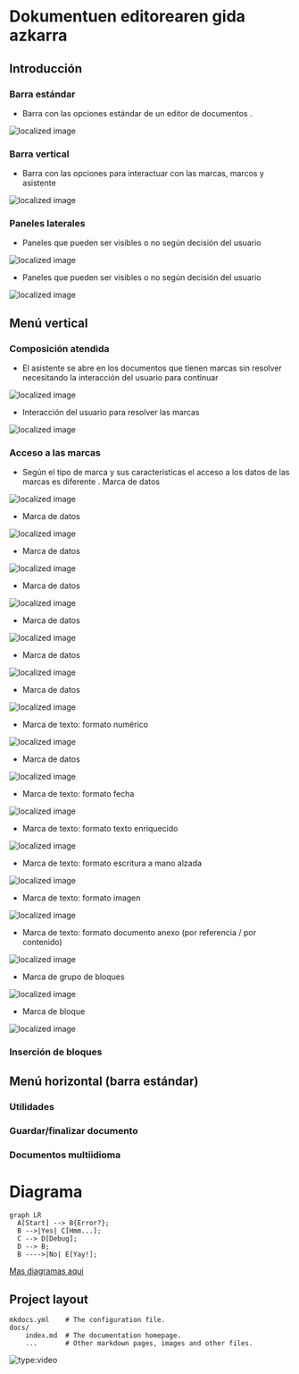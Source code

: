 # Dokumentuen editorearen gida azkarra

## Introducción

### Barra estándar
*  Barra con las opciones estándar de un editor de documentos .

![localized image](img/foto.jpg)


### Barra vertical
*  Barra con las opciones para interactuar con las marcas, marcos y
asistente

![localized image](img/foto1.jpg)

### Paneles laterales
*  Paneles que pueden ser visibles o no según decisión del usuario

![localized image](img/foto2.jpg)

*  Paneles que pueden ser visibles o no según decisión del usuario

![localized image](img/foto3.jpg)

## Menú vertical
### Composición atendida

*  El asistente se abre en los documentos que tienen marcas sin resolver
necesitando la interacción del usuario para continuar

![localized image](img/foto4.jpg)

*  Interacción del usuario para resolver las marcas

![localized image](img/foto5.jpg)


### Acceso a las marcas

*  Según el tipo de marca y sus características el acceso a los datos de las
marcas es diferente .
Marca de datos


![localized image](img/foto6.jpg)

*  Marca de datos


![localized image](img/foto7.jpg)

*  Marca de datos


![localized image](img/foto8.jpg)

*  Marca de datos


![localized image](img/foto9.jpg)

*  Marca de datos


![localized image](img/foto10.jpg)

*  Marca de datos


![localized image](img/foto11.jpg)

*  Marca de datos


![localized image](img/foto12.jpg)

*  Marca de texto: formato numérico



![localized image](img/foto13.jpg)

*  Marca de datos


![localized image](img/foto14.jpg)

*  Marca de texto: formato fecha


![localized image](img/foto15.jpg)

*  Marca de texto: formato texto enriquecido


![localized image](img/foto16.jpg)

*  Marca de texto: formato escritura a mano alzada


![localized image](img/foto17.jpg)

*  Marca de texto: formato imagen


![localized image](img/foto18.jpg)

*  Marca de texto: formato documento anexo (por referencia / por
contenido)



![localized image](img/foto19.jpg)

*  Marca de grupo de bloques


![localized image](img/foto20.jpg)

*  Marca de bloque


![localized image](img/foto21.jpg)

### Inserción de bloques
## Menú horizontal (barra estándar)
### Utilidades
### Guardar/finalizar documento
### Documentos multiidioma


Diagrama
===


``` mermaid
graph LR
  A[Start] --> B{Error?};
  B -->|Yes| C[Hmm...];
  C --> D[Debug];
  D --> B;
  B ---->|No| E[Yay!];
```


[Mas diagramas aqui](https://squidfunk.github.io/mkdocs-material/reference/diagrams/)

## Project layout

    mkdocs.yml    # The configuration file.
    docs/
        index.md  # The documentation homepage.
        ...       # Other markdown pages, images and other files.
        

![type:video](https://www.youtube.com/embed/LXb3EKWsInQ)